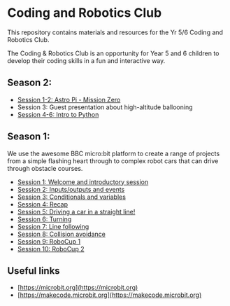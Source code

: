---
---
# Coding and Robotics Club

This repository contains materials and resources for the Yr 5/6 Coding and Robotics Club.

The Coding & Robotics Club is an opportunity for Year 5 and 6 children to develop their coding skills in a fun and interactive way.  

## Season 2:

- [Session 1-2: Astro Pi - Mission Zero](/coding-club/sessions/s02e01)
- Session 3: Guest presentation about high-altitude ballooning
- [Session 4-6: Intro to Python](/coding-club/sessions/s02e04)

## Season 1:

We use the awesome BBC micro:bit platform to create a range of projects from a simple flashing heart through to complex robot cars that can drive through obstacle courses.  

- [Session 1: Welcome and introductory session](/coding-club/sessions/01) 
- [Session 2: Inputs/outputs and events](/coding-club/sessions/02)
- [Session 3: Conditionals and variables](/coding-club/sessions/03)
- [Session 4: Recap](/coding-club/sessions/04)
- [Session 5: Driving a car in a straight line!](/coding-club/sessions/05)
- [Session 6: Turning](/coding-club/sessions/06)
- [Session 7: Line following](/coding-club/sessions/07)
- [Session 8: Collision avoidance](/coding-club/sessions/08)
- [Session 9: RoboCup 1](/coding-club/sessions/09)
- [Session 10: RoboCup 2](/coding-club/sessions/10)

## Useful links

- [https://microbit.org](https://microbit.org)
- [https://makecode.microbit.org](https://makecode.microbit.org)
